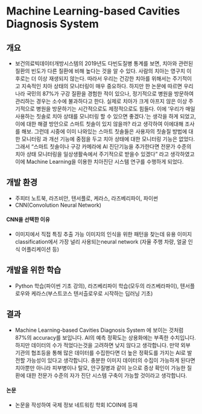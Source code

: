 # Machine Learning-based Cavities Diagnosis System
## 개요 
- 보건의료빅데이터개방시스템의 2019년도 다빈도질병 통계를 보면, 치아와 관련된 질환의 빈도가 다른 질환에 비해 높다는 것을 알 수 있다. 
사람의 치아는 영구치 이후로는 더 이상 재생되지 않는다. 따라서 우리는 건강한 치아를 위해서는 주기적이고 지속적인 치아 상태의 모니터링이 매우 중요하다. 
하지만 한 논문에 따르면 우리나라 국민의 87%가 구강 질환을 경험한 적이 있으나, 정기적으로 병원을 방문하여 관리하는 경우는 소수에 불과하다고 한다. 
실제로 치아가 크게 아프지 않은 이상 주기적으로 병원을 방문하기는 시간적으로도 제정적으로도 힘들다.
이에 ‘우리가 매일 사용하는 칫솔로 치아 상태를 모니터링 할 수 있으면 좋겠다.’는 생각을 하게 되었고, 이에 대한 해결 방안으로 스마트 칫솔이 있지 않을까? 라고 생각하여 이에대해 조사를 해보.
그런데 시중에 이미 나와있는 스마트 칫솔들은 사용자의 칫솔질 방법에 대한 모니터링 과 개선 기능에 중점을 두고 치아 상태에 대한 모니터링 기능은 없었다. 
그래서 “스마트 칫솔이나 구강 카메라에 AI 진단기능을 추가한다면 전문가 수준의 치아 상태 모니터링을 일상생활속에서 주기적으로 받을수 있겠다” 라고 생각하였고 이에 Machine Learning을 이용한 치아진단 시스템 연구를 수행하게 되었다.

## 개발 환경
- 주피터 노트북, 라즈비안, 텐서플로, 케라스, 라즈베리파이, 파이썬
- CNN(Convolution Neural Network)
#### CNN을 선택한 이유
- 이미지에서 직접 특징 추출 가능
이미지의 인식을 위한 패턴을 찾는데 유용
이미지 classification에서 가장 널리 사용되는neural network
(자율 주행 차량, 얼굴 인식 어플리케이션 등)

## 개발을 위한 학습
- Python 학습(파이썬 기초 강의), 라즈베리파이 학습(모두의 라즈베라파이), 텐서플로우와 케라스(부스트코스 텐서츨로우로 시작하는 딥러닝 기초)

## 결과
- Machine Learning-based Cavities Diagnosis System 에 보이는 것처럼 87%의 accuracy를 보입니다.
AI의 예측 정확도는 상용화에는 부족한 수치입니다. 하지만 데이터의 수가 적었다는것을 고려하면 낮지 않다고 생각합니다.
만약 외부 기관의 협조등을 통해 많은 데이터를 수집한다면 더 높은 정확도를 가지는 AI로 발전할 가능성이 있다고 생각합니다.
충분한 이미지 데이터의 수집이 가능하게 된다면 치아뿐만 아니라 피부병이나 탈모, 안구질병과 같이 눈으로 증상 확인이 가능한 질환에 대한 전문가 수준의 자가 진단 시스템 구축이 가능할 것이라고 생각합니다.
#### 논문
- 논문을 작성하여 국제 정보 네트워킹 학회 ICOIN에 등재 

